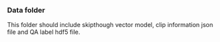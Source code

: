 ### Data folder
This folder should include skipthough vector model, clip information json file and QA label hdf5 file.<br/>
